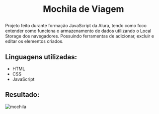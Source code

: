 # <p align="center">Mochila de Viagem</p>
Projeto feito durante formação JavaScript da Alura, tendo como foco entender como funciona o armazenamento de dados utilizando o Local Storage dos navegadores. Possuindo ferramentas de adicionar, excluir e editar os elementos criados.

## Linguagens utilizadas:
- HTML
- CSS
- JavaScript

## Resultado: 
![mochila](https://github.com/PedroVidalDev/mochila-viagem/assets/113215138/b8c2d91f-b821-49ef-ab87-669be7ad5c19)

